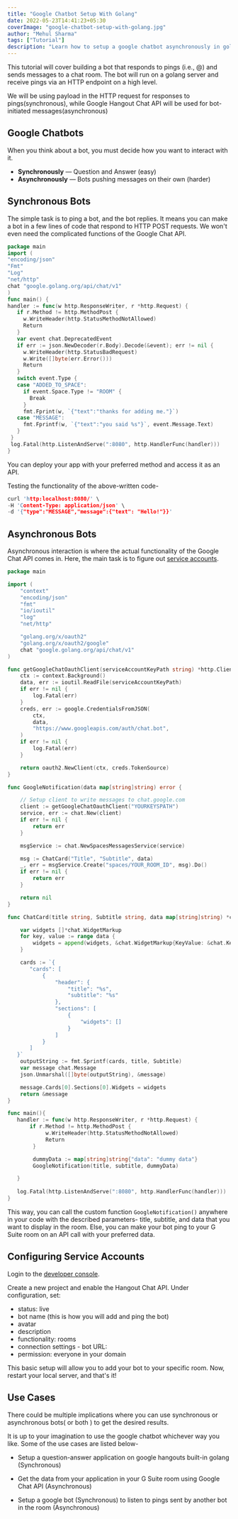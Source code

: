 ```yaml
---
title: "Google Chatbot Setup With Golang"
date: 2022-05-23T14:41:23+05:30
coverImage: "google-chatbot-setup-with-golang.jpg"
author: "Mehul Sharma"
tags: ["Tutorial"]
description: "Learn how to setup a google chatbot asynchronously in golang with cards UI that posts messages to your G Suite Room."
---
```



This tutorial will cover building a bot that responds to pings (i.e., @) and sends messages to a chat room. The bot will run on a golang server and receive pings via an HTTP endpoint on a high level. 

We will be using payload in the HTTP request for responses to pings(synchronous), while Google Hangout Chat API will be used for bot-initiated messages(asynchronous)

## Google Chatbots 

When you think about a bot, you must decide how you want to interact with it.

- **Synchronously** — Question and Answer (easy)
- **Asynchronously** — Bots pushing messages on their own (harder)

## Synchronous Bots

The simple task is to ping a bot, and the bot replies. It means you can make a bot in a few lines of code that respond to HTTP POST requests. We won't even need the complicated functions of the Google Chat API.

```go
package main
import (
"encoding/json"
"Fmt"
"Log"
"net/http"
chat "google.golang.org/api/chat/v1"
)
func main() {
handler := func(w http.ResponseWriter, r *http.Request) {
   if r.Method != http.MethodPost {
     w.WriteHeader(http.StatusMethodNotAllowed)
     Return
   }
   var event chat.DeprecatedEvent
   if err := json.NewDecoder(r.Body).Decode(&event); err != nil {
     w.WriteHeader(http.StatusBadRequest)
     w.Write([]byte(err.Error()))
     Return
   }
   switch event.Type {
   case "ADDED_TO_SPACE":
     if event.Space.Type != "ROOM" {
       Break
     }
     fmt.Fprint(w, `{"text":"thanks for adding me."}`)
   case "MESSAGE":
     fmt.Fprintf(w, `{"text":"you said %s"}`, event.Message.Text)
   }
 }
 log.Fatal(http.ListenAndServe(":8080", http.HandlerFunc(handler)))
}
```

You can deploy your app with your preferred method and access it as an API. 

Testing the functionality of the above-written code- 

```c
curl 'http:localhost:8080/' \
-H 'Content-Type: application/json' \
-d '{"type":"MESSAGE","message":{"text": "Hello!"}}'
```

## Asynchronous Bots

Asynchronous interaction is where the actual functionality of the Google Chat API comes in. Here, the main task is to figure out [service accounts](https://developers.google.com/chat/api/guides/auth/service-accounts). 

```go
package main

import (
    "context"
    "encoding/json"
    "fmt"
    "io/ioutil"
    "log"
    "net/http"

    "golang.org/x/oauth2"
    "golang.org/x/oauth2/google"
    chat "google.golang.org/api/chat/v1"
)

func getGoogleChatOauthClient(serviceAccountKeyPath string) *http.Client {
    ctx := context.Background()
    data, err := ioutil.ReadFile(serviceAccountKeyPath)
    if err != nil {
        log.Fatal(err)
    }
    creds, err := google.CredentialsFromJSON(
        ctx,
        data,
        "https://www.googleapis.com/auth/chat.bot",
    )
    if err != nil {
        log.Fatal(err)
    }

    return oauth2.NewClient(ctx, creds.TokenSource)
}

func GoogleNotification(data map[string]string) error {

    // Setup client to write messages to chat.google.com
    client := getGoogleChatOauthClient("YOURKEYSPATH")
    service, err := chat.New(client)
    if err != nil {
        return err
    }

    msgService := chat.NewSpacesMessagesService(service)

    msg := ChatCard("Title", "Subtitle", data)
    _, err = msgService.Create("spaces/YOUR_ROOM_ID", msg).Do()
    if err != nil {
        return err
    }

    return nil
}

func ChatCard(title string, Subtitle string, data map[string]string) *chat.Message {

    var widgets []*chat.WidgetMarkup
    for key, value := range data {
        widgets = append(widgets, &chat.WidgetMarkup{KeyValue: &chat.KeyValue{TopLabel: key, Content: value}})
    }

    cards := `{
       "cards": [
           {
               "header": {
                   "title": "%s",
                   "subtitle": "%s"
               },
               "sections": [
                   {
                       "widgets": []
                   }
               ]
           }
       ]
   }`
    outputString := fmt.Sprintf(cards, title, Subtitle)
    var message chat.Message
    json.Unmarshal([]byte(outputString), &message)

    message.Cards[0].Sections[0].Widgets = widgets
    return &message
}

func main(){
   handler := func(w http.ResponseWriter, r *http.Request) {
       if r.Method != http.MethodPost {
            w.WriteHeader(http.StatusMethodNotAllowed)
            Return
        }

        dummyData := map[string]string{"data": "dummy data"}
        GoogleNotification(title, subtitle, dummyData)

   }
   
   log.Fatal(http.ListenAndServe(":8080", http.HandlerFunc(handler)))
}
```

This way, you can call the custom function `GoogleNotification()` anywhere in your code with the described parameters- title, subtitle, and data that you want to display in the room. Else, you can make your bot ping to your G Suite room on an API call with your preferred data.

## Configuring Service Accounts

Login to the [developer console](https://console.developers.google.com). 

Create a new project and enable the Hangout Chat API. Under configuration, set:

- status: live
- bot name (this is how you will add and ping the bot)
- avatar
- description
- functionality: rooms
- connection settings - bot URL:
- permission: everyone in your domain

This basic setup will allow you to add your bot to your specific room. Now, restart your local server, and that's it!

## Use Cases

There could be multiple implications where you can use synchronous or asynchronous bots( or both ) to get the desired results. 

It is up to your imagination to use the google chatbot whichever way you like. Some of the use cases are listed below-

- Setup a question-answer application on google hangouts built-in golang (Synchronous)

- Get the data from your application in your G Suite room using Google Chat API (Asynchronous)

- Setup a google bot (Synchronous) to listen to pings sent by another bot in the room (Asynchronous)



